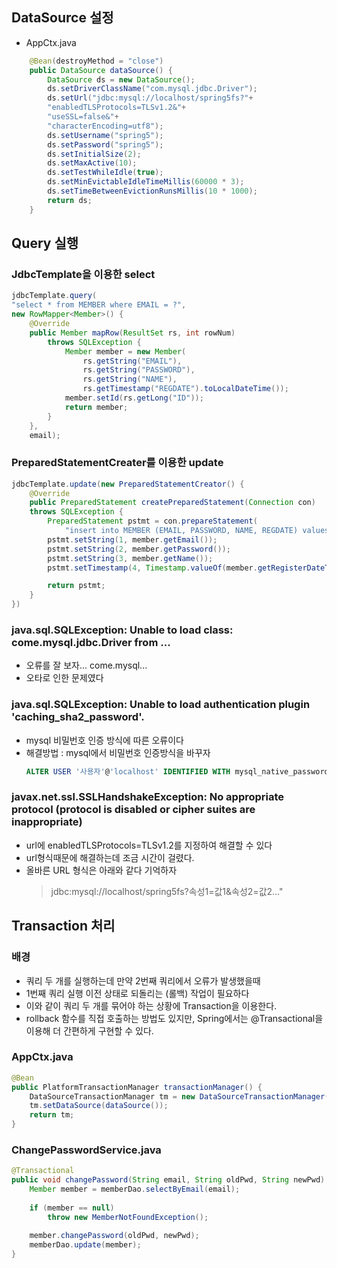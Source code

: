 ## DataSource 설정
* AppCtx.java
```java
    @Bean(destroyMethod = "close")
    public DataSource dataSource() {
        DataSource ds = new DataSource();
        ds.setDriverClassName("com.mysql.jdbc.Driver");
        ds.setUrl("jdbc:mysql://localhost/spring5fs?"+
        "enabledTLSProtocols=TLSv1.2&"+
        "useSSL=false&"+
        "characterEncoding=utf8");
        ds.setUsername("spring5");
        ds.setPassword("spring5");
        ds.setInitialSize(2);
        ds.setMaxActive(10);
        ds.setTestWhileIdle(true);
        ds.setMinEvictableIdleTimeMillis(60000 * 3);
        ds.setTimeBetweenEvictionRunsMillis(10 * 1000);
        return ds;
    }
```

## Query 실행

### JdbcTemplate을 이용한 select
```java
jdbcTemplate.query(
"select * from MEMBER where EMAIL = ?",
new RowMapper<Member>() {
    @Override
    public Member mapRow(ResultSet rs, int rowNum)
        throws SQLException {
            Member member = new Member(
                rs.getString("EMAIL"),
                rs.getString("PASSWORD"),
                rs.getString("NAME"),
                rs.getTimestamp("REGDATE").toLocalDateTime());
            member.setId(rs.getLong("ID"));
            return member;
        }
    },
    email);
```

### PreparedStatementCreater를 이용한 update
```java
jdbcTemplate.update(new PreparedStatementCreator() {
    @Override
    public PreparedStatement createPreparedStatement(Connection con)
    throws SQLException {
        PreparedStatement pstmt = con.prepareStatement(
            "insert into MEMBER (EMAIL, PASSWORD, NAME, REGDATE) values (?, ?, ?, ?)");
        pstmt.setString(1, member.getEmail());
        pstmt.setString(2, member.getPassword());
        pstmt.setString(3, member.getName());
        pstmt.setTimestamp(4, Timestamp.valueOf(member.getRegisterDateTime()));

        return pstmt;
    }
})
```
### java.sql.SQLException: Unable to load class: come.mysql.jdbc.Driver from ...
* 오류를 잘 보자... come.mysql...
* 오타로 인한 문제였다

### java.sql.SQLException: Unable to load authentication plugin 'caching_sha2_password'.
* mysql 비밀번호 인증 방식에 따른 오류이다
* 해결방법 : mysql에서 비밀번호 인증방식을 바꾸자
    ```sql
    ALTER USER '사용자'@'localhost' IDENTIFIED WITH mysql_native_password BY '비밀번호';
    ```
### javax.net.ssl.SSLHandshakeException: No appropriate protocol (protocol is disabled or cipher suites are inappropriate)
* url에 enabledTLSProtocols=TLSv1.2를 지정하여 해결할 수 있다
* url형식때문에 해결하는데 조금 시간이 걸렸다.
* 올바른 URL 형식은 아래와 같다 기억하자
    > jdbc:mysql://localhost/spring5fs?속성1=값1&속성2=값2..."

## Transaction 처리
### 배경
* 쿼리 두 개를 실행하는데 만약 2번째 쿼리에서 오류가 발생했을때
* 1번째 쿼리 실행 이전 상태로 되돌리는 (롤백) 작업이 필요하다
* 이와 같이 쿼리 두 개를 묶어야 하는 상황에 Transaction을 이용한다.
* rollback 함수를 직접 호출하는 방법도 있지만, Spring에서는 @Transactional을 이용해 더 간편하게 구현할 수 있다.
  
### AppCtx.java
```java
@Bean
public PlatformTransactionManager transactionManager() {
    DataSourceTransactionManager tm = new DataSourceTransactionManager();
    tm.setDataSource(dataSource());
    return tm;
}
```

### ChangePasswordService.java
```java
@Transactional
public void changePassword(String email, String oldPwd, String newPwd) {
    Member member = memberDao.selectByEmail(email);
    
    if (member == null)
        throw new MemberNotFoundException();
    
    member.changePassword(oldPwd, newPwd);
    memberDao.update(member);
}
```